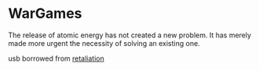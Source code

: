 WarGames
========

The release of atomic energy has not created a new problem. It has merely made more urgent the necessity of solving an existing one.

usb borrowed from [retaliation](https://github.com/codedance/Retaliation "Retaliation")
